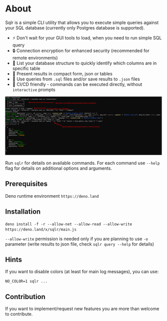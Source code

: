 # About

Sqlr is a simple CLI utility that allows you to execute simple queries against 
your SQL database (currently only Postgres database is supported).

- :zap: Don't wait for your GUI tools to load, when you need to run simple SQL query
- :lock: Connection encryption for enhanced security (recommended for remote environments)
- :scroll: List your database structure to quickly identify which columns are in specific table
- :avocado: Present results in compact form, json or tables
- :file_folder: Use queries from `.sql` files and/or save results to `.json` files
- :abacus: CI/CD friendly - commands can be executed directly, without `interactive` prompts

![image](./sqlr.png)

Run `sqlr` for details on available commands. For each command use `--help` flag for details on additional options and arguments.

## Prerequisites

Deno runtime environment `https://deno.land`

## Installation

`deno install -f -r --allow-net --allow-read --allow-write https://deno.land/x/sqlr/main.js`

`--allow-write` permission is needed only if you are planning to use `-o`
parameter (write results to json file, check `sqlr query --help` for details)

## Hints

If you want to disable colors (at least for main log messages), you can use:

```
NO_COLOR=1 sqlr ...
```

## Contribution

If you want to implement/request new features you are more than welcome to
contribute.
